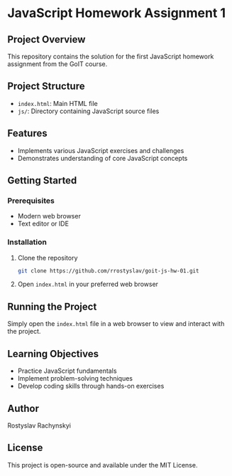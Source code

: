 # JavaScript Homework Assignment 1

## Project Overview
This repository contains the solution for the first JavaScript homework assignment from the GoIT course.

## Project Structure
- `index.html`: Main HTML file
- `js/`: Directory containing JavaScript source files

## Features
- Implements various JavaScript exercises and challenges
- Demonstrates understanding of core JavaScript concepts

## Getting Started

### Prerequisites
- Modern web browser
- Text editor or IDE

### Installation
1. Clone the repository
   ```bash
   git clone https://github.com/rrostyslav/goit-js-hw-01.git
   ```
2. Open `index.html` in your preferred web browser

## Running the Project
Simply open the `index.html` file in a web browser to view and interact with the project.

## Learning Objectives
- Practice JavaScript fundamentals
- Implement problem-solving techniques
- Develop coding skills through hands-on exercises

## Author
Rostyslav Rachynskyi

## License
This project is open-source and available under the MIT License.
